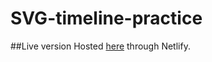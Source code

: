# SVG-timeline-practice

##Live version
Hosted [here](https://svg-timeline-practice.netlify.app/) through Netlify.
